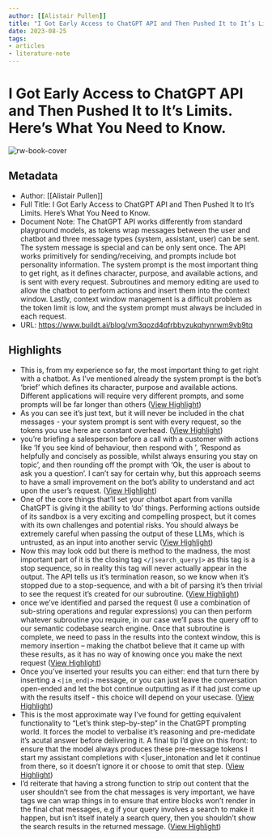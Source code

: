 ```yaml
---
author: [[Alistair Pullen]]
title: "I Got Early Access to ChatGPT API and Then Pushed It to It’s Limits. Here’s What You Need to Know."
date: 2023-08-25
tags: 
- articles
- literature-note
---
```

# I Got Early Access to ChatGPT API and Then Pushed It to It’s Limits. Here’s What You Need to Know.

![rw-book-cover](http://static1.squarespace.com/static/63dac39a0ea2353d0e132a36/63daf57772bc814cc05cac89/63ff9c5b6052bf01d9e5a57c/1677699006371/ChatGPT-Emblem.png?format=1500w)

## Metadata
- Author: [[Alistair Pullen]]
- Full Title: I Got Early Access to ChatGPT API and Then Pushed It to It’s Limits. Here’s What You Need to Know.
- Document Note: The ChatGPT API works differently from standard playground models, as tokens wrap messages between the user and chatbot and three message types (system, assistant, user) can be sent. The system message is special and can be only sent once. The API works primitively for sending/receiving, and prompts include bot personality information. The system prompt is the most important thing to get right, as it defines character, purpose, and available actions, and is sent with every request. Subroutines and memory editing are used to allow the chatbot to perform actions and insert them into the context window. Lastly, context window management is a difficult problem as the token limit is low, and the system prompt must always be included in each request.
- URL: https://www.buildt.ai/blog/vm3qozd4qfrbbyzukqhynrwm9vb9tq

## Highlights
- This is, from my experience so far, the most important thing to get right with a chatbot. As I’ve mentioned already the system prompt is the bot’s ‘brief’ which defines its character, purpose and available actions. Different applications will require very different prompts, and some prompts will be far longer than others ([View Highlight](https://read.readwise.io/read/01gtfc01yrecbg6kvrh0ms1b0m))
- As you can see it’s just text, but it will never be included in the chat messages - your system prompt is sent with every request, so the tokens you use here are constant overhead. ([View Highlight](https://read.readwise.io/read/01gtfc11dcyf4acgqr6c61xtya))
- you’re briefing a salesperson before a call with a customer with actions like ‘If you see <X> kind of behaviour, then respond with <Y>’, ‘Respond as helpfully and concisely as possible, whilst always ensuring you stay on topic’, and then rounding off the prompt with ‘Ok, the user is about to ask you a question’. I can’t say for certain why, but this approach seems to have a small improvement on the bot’s ability to understand and act upon the user’s request. ([View Highlight](https://read.readwise.io/read/01gtfc1njm466q74zejc6vfvfe))
- One of the core things that’ll set your chatbot apart from vanilla ChatGPT is giving it the ability to ‘do’ things. Performing actions outside of its sandbox is a very exciting and compelling prospect, but it comes with its own challenges and potential risks. You should always be extremely careful when passing the output of these LLMs, which is untrusted, as an input into another servic ([View Highlight](https://read.readwise.io/read/01gtfc30124dqf9vj39fnwcyy1))
- Now this may look odd but there is method to the madness, the most important part of it is the closing tag `</|search_query|>` as this tag is a stop sequence, so in reality this tag will never actually appear in the output. The API tells us it’s termination reason, so we know when it’s stopped due to a stop-sequence, and with a bit of parsing it’s then trivial to see the request it’s created for our subroutine. ([View Highlight](https://read.readwise.io/read/01gtfca57560qkn3mqx94hgdy3))
- once we’ve identified and parsed the request (I use a combination of sub-string operations and regular expressions) you can then perform whatever subroutine you require, in our case we’ll pass the query off to our semantic codebase search engine. Once that subroutine is complete, we need to pass in the results into the context window, this is memory insertion – making the chatbot believe that it came up with these results, as it has no way of knowing once you make the next request ([View Highlight](https://read.readwise.io/read/01gtfcb0fexevj9ev9eak6qz0w))
- Once you’ve inserted your results you can either: end that turn there by inserting a `<|im_end|>` message, or you can just leave the conversation open-ended and let the bot continue outputting as if it had just come up with the results itself - this choice will depend on your usecase. ([View Highlight](https://read.readwise.io/read/01gtfcc3xk00vsfp90bhv5cd0y))
- This is the most approximate way I’ve found for getting equivalent functionality to “Let’s think step-by-step” in the ChatGPT prompting world. It forces the model to verbalise it’s reasoning and pre-medidate it’s acutal answer before delivering it. A final tip I’d give on this front: to ensure that the model always produces these pre-message tokens I start my assistant completions with <|user_intonation and let it continue from there, so it doesn’t ignore it or choose to omit that step. ([View Highlight](https://read.readwise.io/read/01gtfceacfz9scm3zz8m6xfkf1))
- I’d reiterate that having a strong function to strip out content that the user shouldn’t see from the chat messages is very important, we have tags we can wrap things in to ensure that entire blocks won’t render in the final chat messages, e.g if your query involves a search to make it happen, but isn’t itself inately a search query, then you shouldn’t show the search results in the returned message. ([View Highlight](https://read.readwise.io/read/01gtfcfyd9s8sv0k2c36agpaf1))
